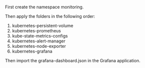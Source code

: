First create the namespace monitoring.

Then apply the folders in the following order:  
1. kubernetes-persistent-volume  
2. kubernetes-prometheus  
3. kube-state-metrics-configs  
4. kubernetes-alert-manager  
5. kubernetes-node-exporter  
6. kubernetes-grafana

Then import the grafana-dashboard.json in the Grafana application.  
